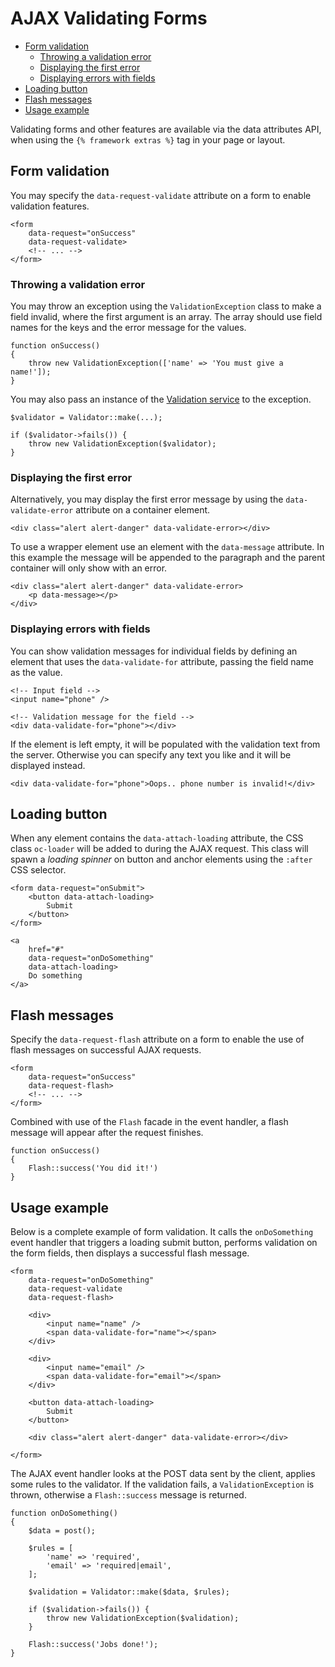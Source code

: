 # AJAX Validating Forms

- [Form validation](#ajax-validation)
    - [Throwing a validation error](#throw-validation-exception)
    - [Displaying the first error](#error-message)
    - [Displaying errors with fields](#field-errors)
- [Loading button](#loader-button)
- [Flash messages](#ajax-flash)
- [Usage example](#usage-example)

Validating forms and other features are available via the data attributes API, when using the `{% framework extras %}` tag in your page or layout.

<a name="ajax-validation"></a>
## Form validation

You may specify the `data-request-validate` attribute on a form to enable validation features.

    <form
        data-request="onSuccess"
        data-request-validate>
        <!-- ... -->
    </form>

<a name="throw-validation-exception"></a>
### Throwing a validation error

You may throw an exception using the `ValidationException` class to make a field invalid, where the first argument is an array. The array should use field names for the keys and the error message for the values.

    function onSuccess()
    {
        throw new ValidationException(['name' => 'You must give a name!']);
    }

You may also pass an instance of the [Validation service](../services/validation) to the exception.

    $validator = Validator::make(...);

    if ($validator->fails()) {
        throw new ValidationException($validator);
    }

<a name="error-message"></a>
### Displaying the first error

Alternatively, you may display the first error message by using the `data-validate-error` attribute on a container element.

    <div class="alert alert-danger" data-validate-error></div>

To use a wrapper element use an element with the `data-message` attribute. In this example the message will be appended to the paragraph and the parent container will only show with an error.

    <div class="alert alert-danger" data-validate-error>
        <p data-message></p>
    </div>

<a name="field-errors"></a>
### Displaying errors with fields

You can show validation messages for individual fields by defining an element that uses the `data-validate-for` attribute, passing the field name as the value.

    <!-- Input field -->
    <input name="phone" />

    <!-- Validation message for the field -->
    <div data-validate-for="phone"></div>

If the element is left empty, it will be populated with the validation text from the server. Otherwise you can specify any text you like and it will be displayed instead.

    <div data-validate-for="phone">Oops.. phone number is invalid!</div>

<a name="loader-button"></a>
## Loading button

When any element contains the `data-attach-loading` attribute, the CSS class `oc-loader` will be added to during the AJAX request. This class will spawn a *loading spinner* on button and anchor elements using the `:after` CSS selector.

    <form data-request="onSubmit">
        <button data-attach-loading>
            Submit
        </button>
    </form>

    <a
        href="#"
        data-request="onDoSomething"
        data-attach-loading>
        Do something
    </a>


<a name="ajax-flash"></a>
## Flash messages

Specify the `data-request-flash` attribute on a form to enable the use of flash messages on successful AJAX requests.

    <form
        data-request="onSuccess"
        data-request-flash>
        <!-- ... -->
    </form>

Combined with use of the `Flash` facade in the event handler, a flash message will appear after the request finishes.

    function onSuccess()
    {
        Flash::success('You did it!')
    }

<a name="usage-example"></a>
## Usage example

Below is a complete example of form validation. It calls the `onDoSomething` event handler that triggers a loading submit button, performs validation on the form fields, then displays a successful flash message.

    <form
        data-request="onDoSomething"
        data-request-validate
        data-request-flash>

        <div>
            <input name="name" />
            <span data-validate-for="name"></span>
        </div>

        <div>
            <input name="email" />
            <span data-validate-for="email"></span>
        </div>

        <button data-attach-loading>
            Submit
        </button>

        <div class="alert alert-danger" data-validate-error></div>

    </form>

The AJAX event handler looks at the POST data sent by the client, applies some rules to the validator. If the validation fails, a `ValidationException` is thrown, otherwise a `Flash::success` message is returned.

    function onDoSomething()
    {
        $data = post();

        $rules = [
            'name' => 'required',
            'email' => 'required|email',
        ];

        $validation = Validator::make($data, $rules);

        if ($validation->fails()) {
            throw new ValidationException($validation);
        }

        Flash::success('Jobs done!');
    }
